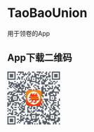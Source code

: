 # TaoBaoUnion
用于领卷的App

## App下载二维码
![img](https://github.com/LuoSPro/TaoBaoUnion/blob/master/photo/taobaounion.png)

